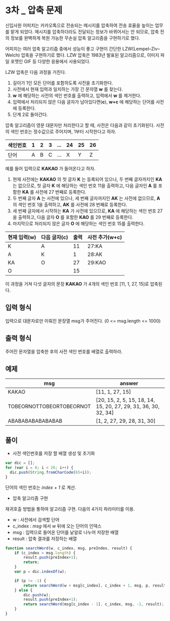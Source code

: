 3차 _ 압축 문제
============

신입사원 어피치는 카카오톡으로 전송되는 메시지를 압축하여 전송 효율을 높이는 업무를 맡게 되었다. 메시지를 압축하더라도 전달되는 정보가 바뀌어서는 안 되므로, 압축 전의 정보를 완벽하게 복원 가능한 무손실 압축 알고리즘을 구현하기로 했다.

어피치는 여러 압축 알고리즘 중에서 성능이 좋고 구현이 간단한 LZW(Lempel–Ziv–Welch) 압축을 구현하기로 했다. LZW 압축은 1983년 발표된 알고리즘으로, 이미지 파일 포맷인 GIF 등 다양한 응용에서 사용되었다.

LZW 압축은 다음 과정을 거친다.

1. 길이가 1인 모든 단어를 포함하도록 사전을 초기화한다.
2. 사전에서 현재 입력과 일치하는 가장 긴 문자열 **w** 를 찾는다.
3. **w** 에 해당하는 사전의 색인 번호를 출력하고, 입력에서 **w** 를 제거한다.
4. 입력에서 처리되지 않은 다음 글자가 남아있다면(**c**), **w+c** 에 해당하는 단어를 사전에 등록한다.
5. 단계 2로 돌아간다.

압축 알고리즘이 영문 대문자만 처리한다고 할 때, 사전은 다음과 같이 초기화된다. 사전의 색인 번호는 정수값으로 주어지며, 1부터 시작한다고 하자.

색인번호|1|2|3|...|24|25|26   
------|---|---|---|---|---|---|---      
단어|A|B|C|...|X|Y|Z

예를 들어 입력으로 **KAKAO** 가 들어온다고 하자.

1. 현재 사전에는 **KAKAO** 의 첫 글자 **K** 는 등록되어 있으나, 두 번째 글자까지인 **KA** 는 없으므로, 첫 글자 **K** 에 해당하는 색인 번호 11을 출력하고, 다음 글자인 **A** 를 포함한 **KA** 를 사전에 27 번째로 등록한다.
2. 두 번째 글자 **A** 는 사전에 있으나, 세 번째 글자까지인 **AK** 는 사전에 없으므로, **A** 의 색인 번호 1을 출력하고, **AK** 를 사전에 28 번째로 등록한다.
3. 세 번째 글자에서 시작하는 **KA** 가 사전에 있으므로, **KA** 에 해당하는 색인 번호 27을 출력하고, 다음 글자 **O** 를 포함한 **KAO** 를 29 번째로 등록한다.
4. 마지막으로 처리되지 않은 글자 **O** 에 해당하는 색인 번호 15를 출력한다.

현재 입력(w) | 다음 글자(c) | 출력 | 사전 추가(w+c)   
---------- | ---------- | --- | ---      
K | A | 11 | 27:KA   
A | K | 1 | 28:AK   
KA | O | 27 | 29:KAO   
O | | 15 |   

이 과정을 거쳐 다섯 글자의 문장 **KAKAO** 가 4개의 색인 번호 [11, 1, 27, 15]로 압축된다.


입력 형식
-------
입력으로  대문자로만 이뤄진 문장열 msg가 주어진다. (0 <= msg.length <= 1000)


출력 형식
-------
주어진 문자열을 압축한 후의 사전 색인 번호를 배열로 출력하라.


예제
---
msg | answer   
----|-------   
KAKAO | [11, 1, 27, 15]   
TOBEORNOTTOBEORTOBEORNOT | [20, 15, 2, 5, 15, 18, 14, 15, 20, 27, 29, 31, 36, 30, 32, 34]   
ABABABABABABABAB | [1, 2, 27, 29, 28, 31, 30]   


풀이
--

- 사전 색인번호를 저장 할 배열 생성 및 초기화

```javascript
var dic = [];
for (var i = 0; i < 26; i++) {
  dic.push(String.fromCharCode(65+i));
}
```
단어의 색인 번호는 *index + 1* 로 계산.

- 압축 알고리즘 구현

재귀호출 방법을 통하여 알고리즘 구현. 다음의 4가지 파라미터를 이용.
  - w : 사전에서 검색할 단어
  - c_index : *msg* 에서 *w* 뒤에 오는 단어의 인덱스
  - msg : 입력으로 들어온 단어를 낱알로 나누어 저장한 배열
  - result : 압축 결과를 저장하는 배열


```javascript
function searchWord(w, c_index, msg, preIndex, result) {
    if (c_index > msg.length) {
        result.push(preIndex+1);
        return;
    }
    var p = dic.indexOf(w);

    if (p != -1) {
        return searchWord(w + msg[c_index], c_index + 1, msg, p, result);
    } else {
        dic.push(w);
        result.push(preIndex+1);
        return searchWord(msg[c_index - 1], c_index, msg, -1, result);
    }
}
```
